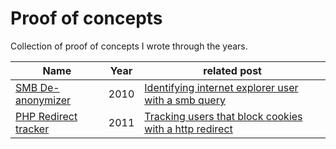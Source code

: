 # Proof of concepts

Collection of proof of concepts I wrote through the years.

| Name | Year| related post |
| ------- | ---  | ---|
| [SMB De-anonymizer](poc/smb.rb) | 2010 | [Identifying internet explorer user with a smb query](https://elie.net/blog/security/identifying-internet-explorer-user-with-a-smb-query/) |
| [PHP Redirect tracker](poc/redirect_tracking/) | 2011 | [Tracking users that block cookies with a http redirect](https://elie.net/blog/security/tracking-users-that-block-cookies-with-a-http-redirect/) |